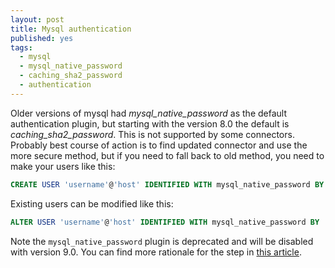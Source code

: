 ```yaml
---
layout: post
title: Mysql authentication
published: yes
tags:
  - mysql
  - mysql_native_password
  - caching_sha2_password
  - authentication
---
```

Older versions of mysql had *mysql_native_password* as the default authentication plugin, but starting with the version 8.0 the default is *caching_sha2_password*. This is not supported by some connectors. Probably best course of action is to find updated connector and use the more secure method, but if you need to fall back to old method, you need to make your users like this:

```sql
CREATE USER 'username'@'host' IDENTIFIED WITH mysql_native_password BY 'password';
```

Existing users can be modified like this:

```sql
ALTER USER 'username'@'host' IDENTIFIED WITH mysql_native_password BY 'password';
```

Note the `mysql_native_password` plugin is deprecated and will be disabled with version 9.0. You can find more rationale for the step in [this article][1].

[1]: https://blogs.oracle.com/mysql/post/mysql-90-its-time-to-abandon-the-weak-authentication-method
